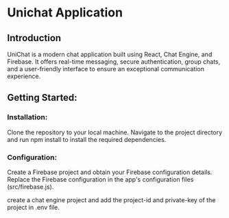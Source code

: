 # Unichat Application



## Introduction

UniChat is a modern chat application built using React, Chat Engine, and Firebase. It offers real-time messaging, secure authentication, group chats, and a user-friendly interface to ensure an exceptional communication experience.

## Getting Started:

### Installation:

Clone the repository to your local machine.
Navigate to the project directory and run npm install to install the required dependencies.

### Configuration:

Create a Firebase project and obtain your Firebase configuration details.
Replace the Firebase configuration in the app's configuration files (src/firebase.js).

create a chat engine project and add the project-id and private-key of the project in .env file.